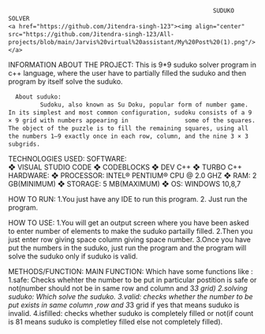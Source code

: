                                                               SUDUKO SOLVER  
    <a href="https://github.com/Jitendra-singh-123"><img align="center" src="https://github.com/Jitendra-singh-123/All-projects/blob/main/Jarvis%20virtual%20assistant/My%20Post%20(1).png"/></a>
    
    
INFORMATION ABOUT THE PROJECT:
            This is 9*9 suduko solver program in c++ language, where the user have to partially filled the suduko and then program by itself solve the suduko.
      
      About suduko:
             Sudoku, also known as Su Doku, popular form of number game. In its simplest and most common configuration, sudoku consists of a 9 × 9 grid with numbers appearing in                some of the squares. The object of the puzzle is to fill the remaining squares, using all the numbers 1–9 exactly once in each row, column, and the nine 3 × 3                      subgrids.
             
TECHNOLOGIES USED:
      SOFTWARE:   
                  ❖ VISUAL STUDIO CODE
                  ❖	CODEBLOCKS 
                  ❖	DEV C++ 
                  ❖	TURBO C++ 
      HARDWARE:
                  ❖	PROCESSOR: INTEL® PENTIUM® CPU @ 2.0 GHZ 
                  ❖	RAM:  2 GB(MINIMUM) 
                  ❖	STORAGE: 5 MB(MAXIMUM) 
                  ❖	OS: WINDOWS 10,8,7 

HOW TO RUN:
      1.You just have any IDE to run this program.
      2. Just run the program.

HOW TO USE:
      1.You will get an output screen where you have been asked to enter number of elements to make the suduko partailly filled.
      2.Then you just enter row giving space column giving space number.
      3.Once you have put the numbers in the suduko, just run the program and the program will solve the suduko only if suduko is valid.
      
METHODS/FUNCTION:
     MAIN FUNCTION:
          Which have some functions like :
          1.safe:
                Checks whehter the number to be put in particular postition is safe or not(number should not be in same row and column and 3*3 grid)
          2.solving suduko:
                Which solve the suduko.
          3.valid:
                checks whether the number to be put exists in same column ,row and 3*3 grid if yes that means suduko is invalid.
          4.isfilled:
                checks whether suduko is completely filled or not(if count is 81 means suduko is completley filled else not completely filled).
           
